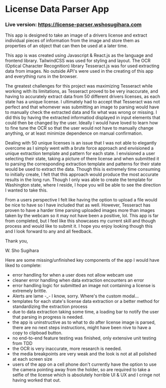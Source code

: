 # License Data Parser App

### Live version: https://license-parser.wshosugihara.com

This app is designed to take an image of a drivers license and extract individual pieces of information from the image and store them as properties of an object that can then be used at a later time.

This app is was created using Javascript & React.js as the language and frontend library. TailwindCSS was used for styling and layout. The OCR (Optical Character Recognition) library Tesseract.js was for used extracting data from images. No outside API's were used in the creating of this app and everything runs in the browser. 

The greatest challenges for this project was maximizing Tesseract while working with its limitations, as Tesseract proved to be very inaccurate, and having to accurately extract data from 50 different drivers licenses, as each state has a unique license. I ultimately had to accept that Tesseract was not perfect and that whomever was submitting an image to parsing would have to manually check the extracted data and fix what was wrong or missing. I did this by having the extracted informatiod displayed in input elements that could then be changed by the user. Ideally I would have loved to learn how to fine tune the OCR so that the user would not have to manually change anything, or at least minimize dependence on manual confirmation.

Dealing with 50 unique licenses is an issue that I was not able to elegantly overcome as I simply went with a brute force approach and envisioned a unique extraction template and pattern for each state. I envisioned a user selecting their state, taking a picture of there license and when submitted it to parsing the corresponding extraction template and patterns for their state would be used to extract the data. Though this is extremely time consuming to initially create, I felt that this approach would produce the most accurate results in the long run. Though I only was able to create the template for Washington state, where I reside, I hope you will be able to see the direction I wanted to take this.

From a users perspective I felt like having the option to upload a file would be nice to have so I have included that as well. However, Tesseract has proven to have a harder time parsing uploaded images more than images taken by the webcam so it may not have been a positive, lol. This app is far from completed, but I feel like this showcases my current skill and though process and would like to submit it. I hope you enjoy looking though this and I look forward to any and all feedback.

Thank you,

W. Sho Sugihara


Here are some missing/unfinished key components of the app I would have liked to complete:
 - error handling for when a user does not allow webcam use
 - cleaner error handling when data extraction encounters an error
 - error handling logic for submitted an image not containing a license is extremely brittle. 
 - Alerts are lame -_- I know, sorry. Where's the custom modal...
 - templates for each state's license data extraction or a better method for standardizing the extraction process
 - due to data extraction taking some time, a loading bar to notify the user that parsing in progress is needed.
 - the app is uninstructive as to what to do after license image is parsed, there are no next steps instructions, might have been nive to have a copy to clipboad button.
 - no end-to-end feature testing was finished, only extensive unit testing from TDD
 - the OCR is very inaccurate, more research is needed.
 - the media breakpoints are very weak and the look is not at all polished at each screen size
 - users of the app on a cell phone don't currently have the option to use the camera pointing away from the holder, so are required to take a selfie of the license which is absolutely horrible UI & UX and I cringe not having worked that out.

